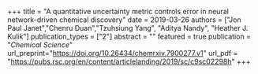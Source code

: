 +++
title = "A quantitative uncertainty metric controls error in neural network-driven chemical discovery"
date = 2019-03-26
authors = ["Jon Paul Janet","Chenru Duan","Tzuhsiung Yang",  "Aditya Nandy", "Heather J. Kulik"]
publication_types = ["2"]
abstract = ""
featured = true
publication = "*Chemical Science*"
url_preprint="https://doi.org/10.26434/chemrxiv.7900277.v1"
url_pdf = "https://pubs.rsc.org/en/content/articlelanding/2019/sc/c9sc02298h"
+++
